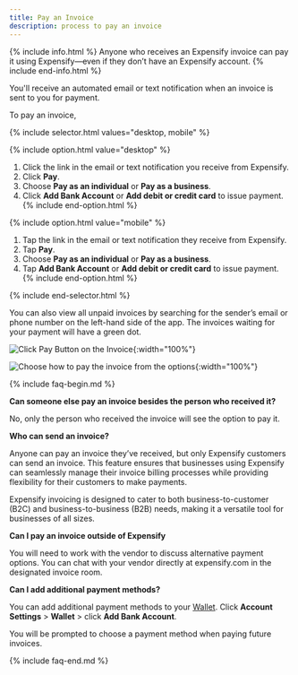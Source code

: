 ```yaml
---
title: Pay an Invoice
description: process to pay an invoice
---
```

<div id="new-expensify" markdown="1">

{% include info.html %}
Anyone who receives an Expensify invoice can pay it using Expensify—even if they don’t have an Expensify account.
{% include end-info.html %}

You'll receive an automated email or text notification when an invoice is sent to you for payment. 

To pay an invoice, 

{% include selector.html values="desktop, mobile" %}

{% include option.html value="desktop" %}
1. Click the link in the email or text notification you receive from Expensify.
2. Click **Pay**.
3. Choose **Pay as an individual** or **Pay as a business**.
4. Click **Add Bank Account** or **Add debit or credit card** to issue payment. 
{% include end-option.html %}

{% include option.html value="mobile" %}
1. Tap the link in the email or text notification they receive from Expensify.
2. Tap **Pay**.
3. Choose **Pay as an individual** or **Pay as a business**.
4. Tap **Add Bank Account** or **Add debit or credit card** to issue payment.
{% include end-option.html %}

{% include end-selector.html %}

You can also view all unpaid invoices by searching for the sender’s email or phone number on the left-hand side of the app. The invoices waiting for your payment will have a green dot. 

![Click Pay Button on the Invoice]({{site.url}}/assets/images/invoice_01.png){:width="100%"}

![Choose how to pay the invoice from the options]({{site.url}}/assets/images/invoice_02.png){:width="100%"}

{% include faq-begin.md %}

**Can someone else pay an invoice besides the person who received it?**

No, only the person who received the invoice will see the option to pay it. 

**Who can send an invoice?**

Anyone can pay an invoice they’ve received, but only Expensify customers can send an invoice. This feature ensures that businesses using Expensify can seamlessly manage their invoice billing processes while providing flexibility for their customers to make payments.

Expensify invoicing is designed to cater to both business-to-customer (B2C) and business-to-business (B2B) needs, making it a versatile tool for businesses of all sizes.

**Can I pay an invoice outside of Expensify**

You will need to work with the vendor to discuss alternative payment options. You can chat with your vendor directly at expensify.com in the designated invoice room. 

**Can I add additional payment methods?**

You can add additional payment methods to your [Wallet](https://help.expensify.com/articles/new-expensify/expenses-&-payments/Set-up-your-wallet). Click **Account Settings** > **Wallet** > click **Add Bank Account**.

You will be prompted to choose a payment method when paying future invoices. 

{% include faq-end.md %}

</div>

